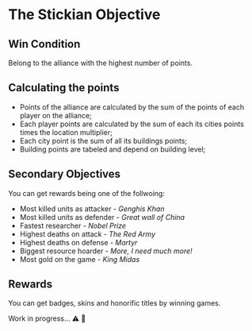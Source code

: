 # The Stickian Objective

## Win Condition 

Belong to the alliance with the highest number of points.

## Calculating the points

- Points of the alliance are calculated by the sum of the points of each player on the alliance;
- Each player points are calculated by the sum of each its cities points times the location multiplier;
- Each city point is the sum of all its buildings points;
- Building points are tabeled and depend on building level;

## Secondary Objectives

You can get rewards being one of the follwoing:
- Most killed units as attacker - *Genghis Khan*
- Most killed units as defender - *Great wall of China*
- Fastest researcher - *Nobel Prize*
- Highest deaths on attack - *The Red Army*
- Highest deaths on defense - *Martyr*
- Biggest resource hoarder - *More, I need much more!*
- Most gold on the game - *King Midas*

## Rewards

You can get badges, skins and honorific titles by winning games. 

Work in progress... :warning: :construction_worker: